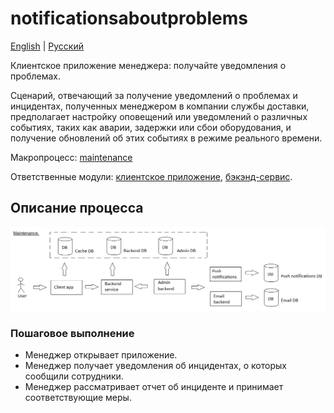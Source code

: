 # notificationsaboutproblems

[English](notificationsaboutproblems.md) | [Русский](notificationsaboutproblems.ru.md)

Клиентское приложение менеджера: получайте уведомления о проблемах.

Сценарий, отвечающий за получение уведомлений о проблемах и инцидентах, полученных менеджером в компании службы доставки, предполагает настройку оповещений или уведомлений о различных событиях, таких как аварии, задержки или сбои оборудования, и получение обновлений об этих событиях в режиме реального времени.

Макропроцесс: [maintenance](../../macroprocesses/maintenance.ru.md)

Ответственные модули: [клиентское приложение](../../frontend/managerclient.md), [бэкэнд-сервис](../../backend/managerbackend.md).

## Описание процесса

![maintenance_overall](../../img/maintenance_overall.png)

### Пошаговое выполнение

- Менеджер открывает приложение.
- Менеджер получает уведомления об инцидентах, о которых сообщили сотрудники.
- Менеджер рассматривает отчет об инциденте и принимает соответствующие меры.
